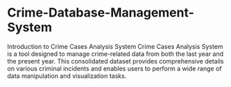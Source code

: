 # Crime-Database-Management-System
Introduction to Crime Cases Analysis System Crime Cases Analysis System is a tool designed to manage crime-related data from both the last year and the present year. This consolidated dataset provides comprehensive details on various criminal incidents and enables users to perform a wide range of data manipulation and visualization tasks.
